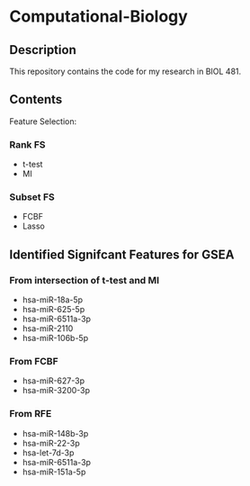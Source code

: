 # Computational-Biology

## Description

This repository contains the code for my research in BIOL 481.

## Contents

Feature Selection:

### Rank FS

- t-test
- MI

### Subset FS

- FCBF
- Lasso

## Identified Signifcant Features for GSEA

### From intersection of t-test and MI

- hsa-miR-18a-5p
- hsa-miR-625-5p
- hsa-miR-6511a-3p
- hsa-miR-2110
- hsa-miR-106b-5p

### From FCBF

- hsa-miR-627-3p
- hsa-miR-3200-3p

### From RFE

- hsa-miR-148b-3p
- hsa-miR-22-3p
- hsa-let-7d-3p
- hsa-miR-6511a-3p
- hsa-miR-151a-5p
